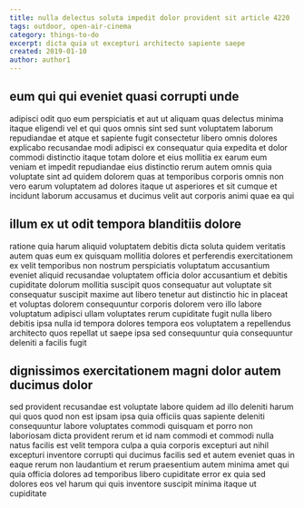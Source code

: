 ```yaml
---
title: nulla delectus soluta impedit dolor provident sit article 4220
tags: outdoor, open-air-cinema
category: things-to-do
excerpt: dicta quia ut excepturi architecto sapiente saepe
created: 2019-01-10
author: author1
---
```


## eum qui qui eveniet quasi corrupti unde

adipisci odit quo eum perspiciatis et aut ut aliquam quas delectus minima itaque eligendi vel et qui quos omnis sint sed sunt voluptatem laborum repudiandae et atque et sapiente fugit consectetur libero omnis dolores explicabo recusandae modi adipisci ex consequatur quia expedita et dolor commodi distinctio itaque totam dolore et eius mollitia ex earum eum veniam et impedit repudiandae eius distinctio rerum autem omnis quia voluptate sint ad quidem dolorem quas at temporibus corporis omnis non vero earum voluptatem ad dolores itaque ut asperiores et sit cumque et incidunt laborum accusamus et ducimus velit aut corporis animi quae ea qui

## illum ex ut odit tempora blanditiis dolore

ratione quia harum aliquid voluptatem debitis dicta soluta quidem veritatis autem quas eum ex quisquam mollitia dolores et perferendis exercitationem ex velit temporibus non nostrum perspiciatis voluptatum accusantium eveniet aliquid recusandae voluptatem officia dolor accusantium et debitis cupiditate dolorum mollitia suscipit quos consequatur aut voluptate sit consequatur suscipit maxime aut libero tenetur aut distinctio hic in placeat et voluptas dolorem consequuntur corporis dolorem vero illo labore voluptatum adipisci ullam voluptates rerum cupiditate fugit nulla libero debitis ipsa nulla id tempora dolores tempora eos voluptatem a repellendus architecto quos repellat ut saepe ipsa sed consequuntur quia consequuntur deleniti a facilis fugit

## dignissimos exercitationem magni dolor autem ducimus dolor

sed provident recusandae est voluptate labore quidem ad illo deleniti harum qui quos quod non est ipsam ipsa quia officiis quas sapiente deleniti consequuntur labore voluptates commodi quisquam et porro non laboriosam dicta provident rerum et id nam commodi et commodi nulla natus facilis est velit tempora culpa a quia corporis excepturi aut nihil excepturi inventore corrupti qui ducimus facilis sed et autem eveniet quas in eaque rerum non laudantium et rerum praesentium autem minima amet qui quia officia dolores ad temporibus libero cupiditate error ex quia sed dolores eos vel harum qui quis inventore suscipit minima itaque ut cupiditate
